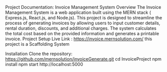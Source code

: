 Project Documentation: Invoice Management System
Overview
The Invoice Management System is a web application built using the MERN stack ( Express.js, React.js, and Node.js). This project is designed to streamline the process of generating invoices by allowing users to input customer details, rental duration, discounts, and additional charges. The system calculates the total cost based on the provided information and generates a printable invoice.
Project Setup
Live Link : https://invoice.mernsolution.com/
this project is a Scaffolding System

Installation
Clone the repository:
https://github.com/mernsolution/invoiceGenerate.git
cd InvoiceProject
npm install
npm start
http://localhost:5000
